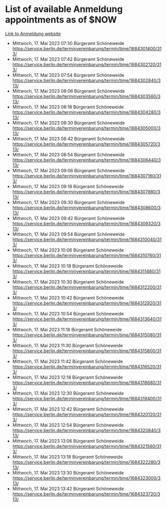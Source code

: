 # List of available Anmeldung appointments as of $NOW
[Link to Anmeldung website](https://service.berlin.de/terminvereinbarung/termin/tag.php?termin=1&anliegen[]=120686&dienstleisterlist=122210,122217,327316,122219,327312,122227,327314,122231,327346,122243,327348,122254,122252,329742,122260,329745,122262,329748,122271,327278,122273,327274,122277,327276,330436,122280,327294,122282,327290,122284,327292,122291,327270,122285,327266,122286,327264,122296,327268,150230,329760,122297,327286,122294,327284,122312,329763,122314,329775,122304,327330,122311,327334,122309,327332,317869,122281,327352,122279,329772,122283,122276,327324,122274,327326,122267,329766,122246,327318,122251,327320,122257,327322,122208,327298,122226,327300&herkunft=http%3A%2F%2Fservice.berlin.de%2Fdienstleistung%2F120686%2F)
- Mittwoch, 17. Mai 2023 07:30 Bürgeramt Schöneweide https://service.berlin.de/terminvereinbarung/termin/time/1684301400/313/
- Mittwoch, 17. Mai 2023 07:42 Bürgeramt Schöneweide https://service.berlin.de/terminvereinbarung/termin/time/1684302120/313/
- Mittwoch, 17. Mai 2023 07:54 Bürgeramt Schöneweide https://service.berlin.de/terminvereinbarung/termin/time/1684302840/313/
- Mittwoch, 17. Mai 2023 08:06 Bürgeramt Schöneweide https://service.berlin.de/terminvereinbarung/termin/time/1684303560/313/
- Mittwoch, 17. Mai 2023 08:18 Bürgeramt Schöneweide https://service.berlin.de/terminvereinbarung/termin/time/1684304280/313/
- Mittwoch, 17. Mai 2023 08:30 Bürgeramt Schöneweide https://service.berlin.de/terminvereinbarung/termin/time/1684305000/313/
- Mittwoch, 17. Mai 2023 08:42 Bürgeramt Schöneweide https://service.berlin.de/terminvereinbarung/termin/time/1684305720/313/
- Mittwoch, 17. Mai 2023 08:54 Bürgeramt Schöneweide https://service.berlin.de/terminvereinbarung/termin/time/1684306440/313/
- Mittwoch, 17. Mai 2023 09:06 Bürgeramt Schöneweide https://service.berlin.de/terminvereinbarung/termin/time/1684307160/313/
- Mittwoch, 17. Mai 2023 09:18 Bürgeramt Schöneweide https://service.berlin.de/terminvereinbarung/termin/time/1684307880/313/
- Mittwoch, 17. Mai 2023 09:30 Bürgeramt Schöneweide https://service.berlin.de/terminvereinbarung/termin/time/1684308600/313/
- Mittwoch, 17. Mai 2023 09:42 Bürgeramt Schöneweide https://service.berlin.de/terminvereinbarung/termin/time/1684309320/313/
- Mittwoch, 17. Mai 2023 09:54 Bürgeramt Schöneweide https://service.berlin.de/terminvereinbarung/termin/time/1684310040/313/
- Mittwoch, 17. Mai 2023 10:06 Bürgeramt Schöneweide https://service.berlin.de/terminvereinbarung/termin/time/1684310760/313/
- Mittwoch, 17. Mai 2023 10:18 Bürgeramt Schöneweide https://service.berlin.de/terminvereinbarung/termin/time/1684311480/313/
- Mittwoch, 17. Mai 2023 10:30 Bürgeramt Schöneweide https://service.berlin.de/terminvereinbarung/termin/time/1684312200/313/
- Mittwoch, 17. Mai 2023 10:42 Bürgeramt Schöneweide https://service.berlin.de/terminvereinbarung/termin/time/1684312920/313/
- Mittwoch, 17. Mai 2023 10:54 Bürgeramt Schöneweide https://service.berlin.de/terminvereinbarung/termin/time/1684313640/313/
- Mittwoch, 17. Mai 2023 11:18 Bürgeramt Schöneweide https://service.berlin.de/terminvereinbarung/termin/time/1684315080/313/
- Mittwoch, 17. Mai 2023 11:30 Bürgeramt Schöneweide https://service.berlin.de/terminvereinbarung/termin/time/1684315800/313/
- Mittwoch, 17. Mai 2023 11:42 Bürgeramt Schöneweide https://service.berlin.de/terminvereinbarung/termin/time/1684316520/313/
- Mittwoch, 17. Mai 2023 12:18 Bürgeramt Schöneweide https://service.berlin.de/terminvereinbarung/termin/time/1684318680/313/
- Mittwoch, 17. Mai 2023 12:30 Bürgeramt Schöneweide https://service.berlin.de/terminvereinbarung/termin/time/1684319400/313/
- Mittwoch, 17. Mai 2023 12:42 Bürgeramt Schöneweide https://service.berlin.de/terminvereinbarung/termin/time/1684320120/313/
- Mittwoch, 17. Mai 2023 12:54 Bürgeramt Schöneweide https://service.berlin.de/terminvereinbarung/termin/time/1684320840/313/
- Mittwoch, 17. Mai 2023 13:06 Bürgeramt Schöneweide https://service.berlin.de/terminvereinbarung/termin/time/1684321560/313/
- Mittwoch, 17. Mai 2023 13:18 Bürgeramt Schöneweide https://service.berlin.de/terminvereinbarung/termin/time/1684322280/313/
- Mittwoch, 17. Mai 2023 13:30 Bürgeramt Schöneweide https://service.berlin.de/terminvereinbarung/termin/time/1684323000/313/
- Mittwoch, 17. Mai 2023 13:42 Bürgeramt Schöneweide https://service.berlin.de/terminvereinbarung/termin/time/1684323720/313/
